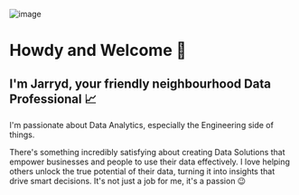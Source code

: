 ![image](https://github.com/jarrydgoss/jarrydgoss/assets/83253712/55c6b883-641a-4bea-883e-b5dcb1d9f2e7)


# Howdy and Welcome 👋 

## I'm Jarryd, your friendly neighbourhood Data Professional 📈 

I'm passionate about Data Analytics, especially the Engineering side of things.

There's something incredibly satisfying about creating Data Solutions that empower businesses and people to use their data effectively. I love helping others unlock the true potential of their data, turning it into insights that drive smart decisions. It's not just a job for me, it's a passion 😉

